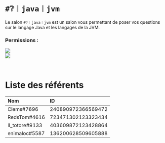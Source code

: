 # `#❔︱java︱jvm`
Le salon `#❔︱java︱jvm` est un salon vous permettant de poser vos questions sur le
langage Java et les langages de la JVM.

### Permissions :
![](https://img.shields.io/badge/Lecture-OUI-green?style=for-the-badge) <br/>
![](https://img.shields.io/badge/Ecriture-OUI-green?style=for-the-badge)

<br/>

# Liste des référents 
| Nom | ID|
|:---|:---|
| Clems#7696 | 240890972366569472 |
| RedsTom#4616 | 723471302123323434 |
| Il_totore#9133 | 403609872123428864 |
| enimaloc#5587 | 136200628509605888 |